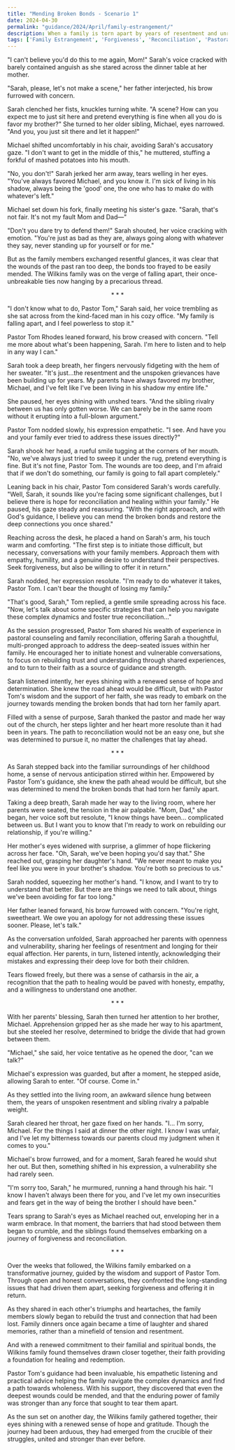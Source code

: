 ```yaml
---
title: "Mending Broken Bonds - Scenario 1"
date: 2024-04-30
permalink: "guidance/2024/April/family-estrangement/"
description: When a family is torn apart by years of resentment and unresolved conflict, one member seeks the counsel of Pastor Tom Rhodes to find a path towards reconciliation and healing.
tags: ['Family Estrangement', 'Forgiveness', 'Reconciliation', 'Pastoral Guidance', 'Spiritual Healing']
---
```

"I can't believe you'd do this to me again, Mom!" Sarah's voice cracked with barely contained anguish as she stared across the dinner table at her mother.

"Sarah, please, let's not make a scene," her father interjected, his brow furrowed with concern.

Sarah clenched her fists, knuckles turning white. "A scene? How can you expect me to just sit here and pretend everything is fine when all you do is favor my brother?" She turned to her older sibling, Michael, eyes narrowed. "And you, you just sit there and let it happen!"

Michael shifted uncomfortably in his chair, avoiding Sarah's accusatory gaze. "I don't want to get in the middle of this," he muttered, stuffing a forkful of mashed potatoes into his mouth.

"No, you don't!" Sarah jerked her arm away, tears welling in her eyes. "You've always favored Michael, and you know it. I'm sick of living in his shadow, always being the 'good' one, the one who has to make do with whatever's left."

Michael set down his fork, finally meeting his sister's gaze. "Sarah, that's not fair. It's not my fault Mom and Dad—"

"Don't you dare try to defend them!" Sarah shouted, her voice cracking with emotion. "You're just as bad as they are, always going along with whatever they say, never standing up for yourself or for me."

But as the family members exchanged resentful glances, it was clear that the wounds of the past ran too deep, the bonds too frayed to be easily mended. The Wilkins family was on the verge of falling apart, their once-unbreakable ties now hanging by a precarious thread.

<center>* * *</center>

"I don't know what to do, Pastor Tom," Sarah said, her voice trembling as she sat across from the kind-faced man in his cozy office. "My family is falling apart, and I feel powerless to stop it."

Pastor Tom Rhodes leaned forward, his brow creased with concern. "Tell me more about what's been happening, Sarah. I'm here to listen and to help in any way I can."

Sarah took a deep breath, her fingers nervously fidgeting with the hem of her sweater. "It's just...the resentment and the unspoken grievances have been building up for years. My parents have always favored my brother, Michael, and I've felt like I've been living in his shadow my entire life."

She paused, her eyes shining with unshed tears. "And the sibling rivalry between us has only gotten worse. We can barely be in the same room without it erupting into a full-blown argument."

Pastor Tom nodded slowly, his expression empathetic. "I see. And have you and your family ever tried to address these issues directly?"

Sarah shook her head, a rueful smile tugging at the corners of her mouth. "No, we've always just tried to sweep it under the rug, pretend everything is fine. But it's not fine, Pastor Tom. The wounds are too deep, and I'm afraid that if we don't do something, our family is going to fall apart completely."

Leaning back in his chair, Pastor Tom considered Sarah's words carefully. "Well, Sarah, it sounds like you're facing some significant challenges, but I believe there is hope for reconciliation and healing within your family." He paused, his gaze steady and reassuring. "With the right approach, and with God's guidance, I believe you can mend the broken bonds and restore the deep connections you once shared."

Reaching across the desk, he placed a hand on Sarah's arm, his touch warm and comforting. "The first step is to initiate those difficult, but necessary, conversations with your family members. Approach them with empathy, humility, and a genuine desire to understand their perspectives. Seek forgiveness, but also be willing to offer it in return."

Sarah nodded, her expression resolute. "I'm ready to do whatever it takes, Pastor Tom. I can't bear the thought of losing my family."

"That's good, Sarah," Tom replied, a gentle smile spreading across his face. "Now, let's talk about some specific strategies that can help you navigate these complex dynamics and foster true reconciliation..."

As the session progressed, Pastor Tom shared his wealth of experience in pastoral counseling and family reconciliation, offering Sarah a thoughtful, multi-pronged approach to address the deep-seated issues within her family. He encouraged her to initiate honest and vulnerable conversations, to focus on rebuilding trust and understanding through shared experiences, and to turn to their faith as a source of guidance and strength.

Sarah listened intently, her eyes shining with a renewed sense of hope and determination. She knew the road ahead would be difficult, but with Pastor Tom's wisdom and the support of her faith, she was ready to embark on the journey towards mending the broken bonds that had torn her family apart.

Filled with a sense of purpose, Sarah thanked the pastor and made her way out of the church, her steps lighter and her heart more resolute than it had been in years. The path to reconciliation would not be an easy one, but she was determined to pursue it, no matter the challenges that lay ahead.

<center>* * *</center>

As Sarah stepped back into the familiar surroundings of her childhood home, a sense of nervous anticipation stirred within her. Empowered by Pastor Tom's guidance, she knew the path ahead would be difficult, but she was determined to mend the broken bonds that had torn her family apart.

Taking a deep breath, Sarah made her way to the living room, where her parents were seated, the tension in the air palpable. "Mom, Dad," she began, her voice soft but resolute, "I know things have been... complicated between us. But I want you to know that I'm ready to work on rebuilding our relationship, if you're willing."

Her mother's eyes widened with surprise, a glimmer of hope flickering across her face. "Oh, Sarah, we've been hoping you'd say that." She reached out, grasping her daughter's hand. "We never meant to make you feel like you were in your brother's shadow. You're both so precious to us."

Sarah nodded, squeezing her mother's hand. "I know, and I want to try to understand that better. But there are things we need to talk about, things we've been avoiding for far too long."

Her father leaned forward, his brow furrowed with concern. "You're right, sweetheart. We owe you an apology for not addressing these issues sooner. Please, let's talk."

As the conversation unfolded, Sarah approached her parents with openness and vulnerability, sharing her feelings of resentment and longing for their equal affection. Her parents, in turn, listened intently, acknowledging their mistakes and expressing their deep love for both their children.

Tears flowed freely, but there was a sense of catharsis in the air, a recognition that the path to healing would be paved with honesty, empathy, and a willingness to understand one another.

<center>* * *</center>

With her parents' blessing, Sarah then turned her attention to her brother, Michael. Apprehension gripped her as she made her way to his apartment, but she steeled her resolve, determined to bridge the divide that had grown between them.

"Michael," she said, her voice tentative as he opened the door, "can we talk?"

Michael's expression was guarded, but after a moment, he stepped aside, allowing Sarah to enter. "Of course. Come in."

As they settled into the living room, an awkward silence hung between them, the years of unspoken resentment and sibling rivalry a palpable weight.

Sarah cleared her throat, her gaze fixed on her hands. "I... I'm sorry, Michael. For the things I said at dinner the other night. I know I was unfair, and I've let my bitterness towards our parents cloud my judgment when it comes to you."

Michael's brow furrowed, and for a moment, Sarah feared he would shut her out. But then, something shifted in his expression, a vulnerability she had rarely seen.

"I'm sorry too, Sarah," he murmured, running a hand through his hair. "I know I haven't always been there for you, and I've let my own insecurities and fears get in the way of being the brother I should have been."

Tears sprang to Sarah's eyes as Michael reached out, enveloping her in a warm embrace. In that moment, the barriers that had stood between them began to crumble, and the siblings found themselves embarking on a journey of forgiveness and reconciliation.

<center>* * *</center>

Over the weeks that followed, the Wilkins family embarked on a transformative journey, guided by the wisdom and support of Pastor Tom. Through open and honest conversations, they confronted the long-standing issues that had driven them apart, seeking forgiveness and offering it in return.

As they shared in each other's triumphs and heartaches, the family members slowly began to rebuild the trust and connection that had been lost. Family dinners once again became a time of laughter and shared memories, rather than a minefield of tension and resentment.

And with a renewed commitment to their familial and spiritual bonds, the Wilkins family found themselves drawn closer together, their faith providing a foundation for healing and redemption.

Pastor Tom's guidance had been invaluable, his empathetic listening and practical advice helping the family navigate the complex dynamics and find a path towards wholeness. With his support, they discovered that even the deepest wounds could be mended, and that the enduring power of family was stronger than any force that sought to tear them apart.

As the sun set on another day, the Wilkins family gathered together, their eyes shining with a renewed sense of hope and gratitude. Though the journey had been arduous, they had emerged from the crucible of their struggles, united and stronger than ever before.


